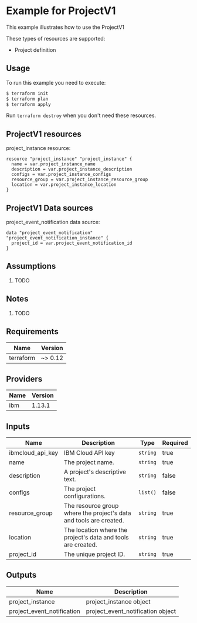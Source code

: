 # Example for ProjectV1

This example illustrates how to use the ProjectV1

These types of resources are supported:

* Project definition

## Usage

To run this example you need to execute:

```bash
$ terraform init
$ terraform plan
$ terraform apply
```

Run `terraform destroy` when you don't need these resources.


## ProjectV1 resources

project_instance resource:

```hcl
resource "project_instance" "project_instance" {
  name = var.project_instance_name
  description = var.project_instance_description
  configs = var.project_instance_configs
  resource_group = var.project_instance_resource_group
  location = var.project_instance_location
}
```

## ProjectV1 Data sources

project_event_notification data source:

```hcl
data "project_event_notification" "project_event_notification_instance" {
  project_id = var.project_event_notification_id
}
```

## Assumptions

1. TODO

## Notes

1. TODO

## Requirements

| Name | Version |
|------|---------|
| terraform | ~> 0.12 |

## Providers

| Name | Version |
|------|---------|
| ibm | 1.13.1 |

## Inputs

| Name | Description | Type | Required |
|------|-------------|------|---------|
| ibmcloud\_api\_key | IBM Cloud API key | `string` | true |
| name | The project name. | `string` | true |
| description | A project's descriptive text. | `string` | false |
| configs | The project configurations. | `list()` | false |
| resource_group | The resource group where the project's data and tools are created. | `string` | true |
| location | The location where the project's data and tools are created. | `string` | true |
| project_id | The unique project ID. | `string` | true |

## Outputs

| Name | Description |
|------|-------------|
| project_instance | project_instance object |
| project_event_notification | project_event_notification object |
